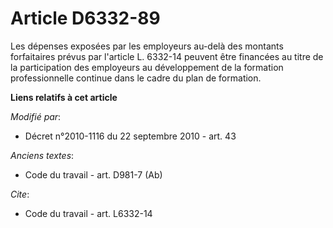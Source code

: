 # Article D6332-89

Les dépenses exposées par les employeurs au-delà des montants forfaitaires prévus par l'article L. 6332-14  peuvent être
financées au titre de la participation des employeurs au développement de la formation professionnelle continue dans le cadre
du plan de formation.

**Liens relatifs à cet article**

_Modifié par_:

  - Décret n°2010-1116 du 22 septembre 2010 - art. 43

_Anciens textes_:

  - Code du travail - art. D981-7 (Ab)

_Cite_:

  - Code du travail - art. L6332-14
